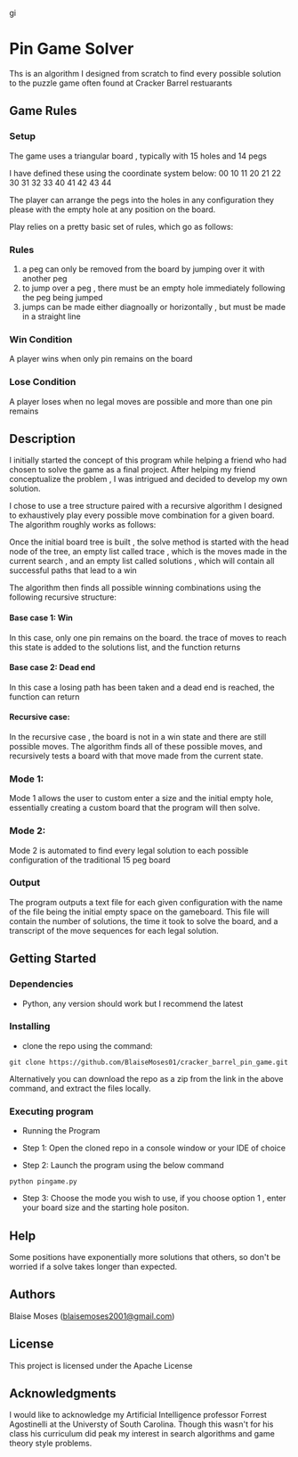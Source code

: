 gi 

# Pin Game Solver

Ths is an algorithm I designed from scratch to find every possible solution to the puzzle game often found at Cracker Barrel restuarants

## Game Rules
### Setup
The game uses a triangular board , typically with 15 holes and 14 pegs

I have defined these using the coordinate system below:
00
10 11
20 21 22
30 31 32 33
40 41 42 43 44

The player can arrange the pegs into the holes in any configuration they please with the empty hole at any position on the board.

Play relies on a pretty basic set of rules, which go as follows: 
### Rules
1) a peg can only be removed from the board by jumping over it with another peg
2) to jump over a peg , there must be an empty hole immediately following the peg being jumped 
3) jumps can be made either diagnoally or horizontally , but must be made in a straight line 

### Win Condition
A player wins when only pin remains on the board 
### Lose Condition
A player loses when no legal moves are possible and more than one pin remains

## Description

I initially started the concept of this program while helping a friend who had chosen to solve the game as a final project. After helping my friend conceptualize the problem , I was intrigued and decided to develop my own solution. 

I chose to use a tree structure paired with a recursive algorithm I designed to exhaustively play every possible move combination for a given board. The algorithm roughly works as follows: 

Once the initial board tree is built , the solve method is started with the head node of the tree, an empty list called trace , which is the moves made in the current search , and an empty list called solutions , which will contain all successful paths that lead to a win 

The algorithm then finds all possible winning combinations using the following recursive structure:

#### Base case 1: Win

In this case, only one pin remains on the board. the trace of moves to reach this state is added to the solutions list, and the function returns

#### Base case 2: Dead end

In this case a losing path has been taken and a dead end is reached, the function can return

#### Recursive case: 

In the recursive case , the board is not in a win state and there are still possible moves. The algorithm finds all of these possible moves, and recursively tests a board with that move made from the current state. 

### Mode 1:
Mode 1 allows the user to custom enter a size and the initial empty hole, essentially creating a custom board that the program will then solve.

### Mode 2: 
Mode 2 is automated to find every legal solution to each possible configuration of the traditional 15 peg board

### Output
The program outputs a text file for each given configuration with the name of the file being the initial empty space on the gameboard. This file will contain the number of solutions, the time it took to solve the board, and a transcript of the move sequences for each legal solution. 

## Getting Started

### Dependencies
* Python, any version should work but I recommend the latest

### Installing

* clone the repo using the command: 
```
git clone https://github.com/BlaiseMoses01/cracker_barrel_pin_game.git
```
Alternatively you can download the repo as a zip from the link in the above command, and extract the files locally.

### Executing program

* Running the Program

* Step 1: Open the cloned repo in a console window or your IDE of choice

* Step 2: Launch the program using the below command 
```
python pingame.py 
```

* Step 3: Choose the mode you wish to use, if you choose option 1 , enter your board size and the starting hole positon.

## Help
Some positions have exponentially more solutions that others, so don't be worried if a solve takes longer than expected. 

## Authors
Blaise Moses (blaisemoses2001@gmail.com)

## License
This project is licensed under the Apache License

## Acknowledgments
I would like to acknowledge my Artificial Intelligence professor Forrest Agostinelli at the Universty  of South Carolina. Though this wasn't for his class his curriculum did peak my interest in search algorithms and game theory style problems. 

